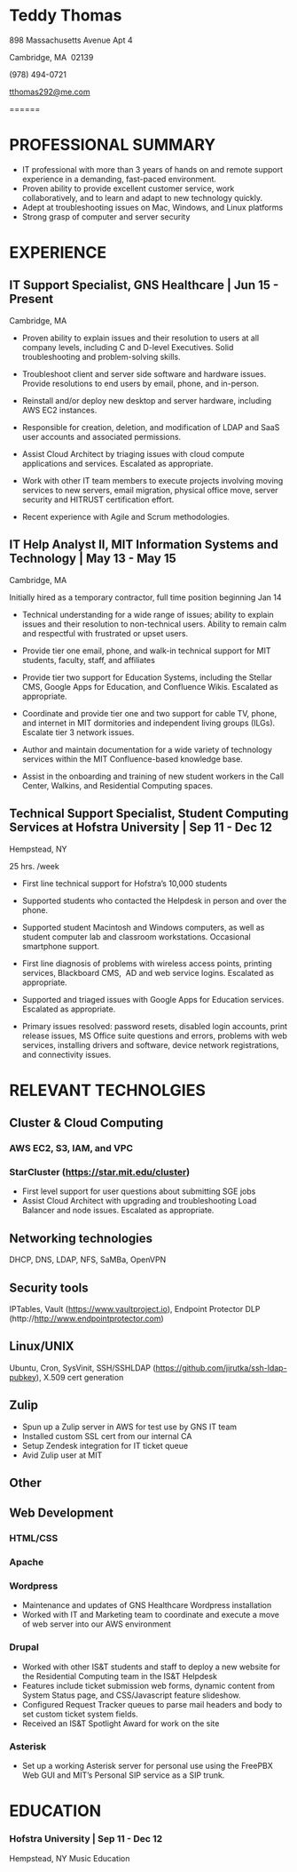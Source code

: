 # Teddy Thomas

898 Massachusetts Avenue Apt 4

Cambridge, MA  02139

(978) 494-0721

tthomas292@me.com

======
# PROFESSIONAL SUMMARY
*   IT professional with more than 3 years of hands on and remote support experience in a demanding, fast-paced environment. 
*   Proven ability to provide excellent customer service, work collaboratively, and to learn and adapt to new technology quickly. 
*   Adept at troubleshooting issues on Mac, Windows, and Linux platforms
*   Strong grasp of computer and server security

# EXPERIENCE
## IT Support Specialist, GNS Healthcare | Jun 15 - Present 

Cambridge, MA

*   Proven ability to explain issues and their resolution to users at all company levels, including C and D-level Executives. Solid troubleshooting and problem-solving skills.

*	Troubleshoot client and server side software and hardware issues. Provide resolutions to end users by email, phone, and in-person.

*   Reinstall and/or deploy new desktop and server hardware, including AWS EC2 instances.

*   Responsible for creation, deletion, and modification of LDAP and SaaS user accounts and associated permissions.

*   Assist Cloud Architect by triaging issues with cloud compute applications and services. Escalated as appropriate.

*   Work with other IT team members to execute projects involving moving services to new servers, email migration, physical office move, server security and HITRUST certification effort.

*   Recent experience with Agile and Scrum methodologies.

## IT Help Analyst II, MIT Information Systems and Technology | May 13 - May 15 

Cambridge, MA

Initially hired as a temporary contractor, full time position beginning Jan 14

*   Technical understanding for a wide range of issues; ability to explain issues and their resolution to non-technical users. Ability to remain calm and respectful with frustrated or upset users.

*	Provide tier one email, phone, and walk-in technical support for MIT students, faculty, staff, and affiliates

*	Provide tier two support for Education Systems, including the Stellar CMS, Google Apps for Education, and Confluence Wikis. Escalated as appropriate.

*	Coordinate and provide tier one and two support for cable TV, phone, and internet in MIT dormitories and independent living groups (ILGs). Escalate tier 3 network issues.

*	Author and maintain documentation for a wide variety of technology services within the MIT Confluence-based knowledge base.

*	Assist in the onboarding and training of new student workers in the Call Center, Walkins, and Residential Computing spaces.

## Technical Support Specialist, Student Computing Services at Hofstra University | Sep 11 - Dec 12

Hempstead, NY

25 hrs. /week

*	First line technical support for Hofstra’s 10,000 students

*	Supported students who contacted the Helpdesk in person and over the phone.

*   Supported student Macintosh and Windows computers, as well as student computer lab and classroom workstations. Occasional smartphone support.

*	First line diagnosis of problems with wireless access points, printing services, Blackboard CMS,  AD and web service logins. Escalated as appropriate.

*	Supported and triaged issues with Google Apps for Education services. Escalated as appropriate.

*	Primary issues resolved: password resets, disabled login accounts, print release issues, MS Office suite questions and errors, problems with web services, installing drivers and software, device network registrations, and connectivity issues.

# RELEVANT TECHNOLGIES

## Cluster & Cloud Computing
### AWS EC2, S3, IAM, and VPC
### StarCluster (https://star.mit.edu/cluster)
*   First level support for user questions about submitting SGE jobs
*   Assist Cloud Architect with upgrading and troubleshooting Load Balancer and node issues. Escalated as appropriate.

## Networking technologies
DHCP, DNS, LDAP, NFS, SaMBa, OpenVPN

## Security tools
IPTables, Vault (https://www.vaultproject.io), Endpoint Protector DLP (http://http://www.endpointprotector.com)

## Linux/UNIX
Ubuntu, Cron, SysVinit, SSH/SSHLDAP (https://github.com/jirutka/ssh-ldap-pubkey), X.509 cert generation

## Zulip
*   Spun up a Zulip server in AWS for test use by GNS IT team
*   Installed custom SSL cert from our internal CA
*   Setup Zendesk integration for IT ticket queue
*   Avid Zulip user at MIT

## Other

## Web Development
### HTML/CSS
### Apache
### Wordpress
*   Maintenance and updates of GNS Healthcare Wordpress installation
*   Worked with IT and Marketing team to coordinate and execute a move of web server into our AWS environment

###	Drupal
*   Worked with other IS&T students and staff to deploy a new website for the Residential Computing team in the IS&T Helpdesk
*   Features include ticket submission web forms, dynamic content from System Status page, and CSS/Javascript feature slideshow.
*   Configured Request Tracker queues to parse mail headers and body to set custom ticket system fields. 
*   Received an IS&T Spotlight Award for work on the site

###	Asterisk
* Set up a working Asterisk server for personal use using the FreePBX Web GUI and MIT’s Personal SIP service as a SIP trunk.

# EDUCATION

### Hofstra University | Sep 11 - Dec 12
Hempstead, NY
Music Education

